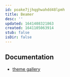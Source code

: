 ```yaml
---
id: poake7jjhqghwahdd48lpmh
title: Beamer
desc: ''
updated: 1641408321863
created: 1641105063914
stub: false
isDir: false
---
```



## Documentation

- [theme gallery](http://deic.uab.es/~iblanes/beamer_gallery/index_by_theme.html)
